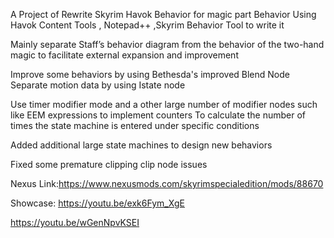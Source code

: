 A Project of Rewrite Skyrim Havok Behavior for magic part Behavior 
Using Havok Content Tools , Notepad++ ,Skyrim Behavior Tool to write it

Mainly separate Staff’s behavior diagram from the behavior of the two-hand magic
to facilitate external expansion and improvement


Improve some behaviors by using Bethesda's improved Blend Node
Separate motion data by using Istate node

Use timer modifier mode and a other large number of modifier nodes such like EEM expressions to implement counters
To calculate the number of times the state machine is entered under specific conditions

Added additional large state machines to design new behaviors

Fixed some premature clipping clip node issues

Nexus Link:https://www.nexusmods.com/skyrimspecialedition/mods/88670

Showcase:
https://youtu.be/exk6Fym_XgE

https://youtu.be/wGenNpvKSEI
